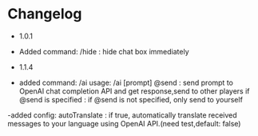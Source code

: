 # Changelog

- 1.0.1
- Added command: /hide : hide chat box immediately

- 1.1.4
- added command: /ai
usage: /ai [prompt] @send
: send prompt to OpenAI chat completion API and get response,send to other players if @send is specified
: if @send is not specified, only send to yourself

-added config: autoTranslate
: if true, automatically translate received messages to your language using OpenAI API.(need test,default: false)
